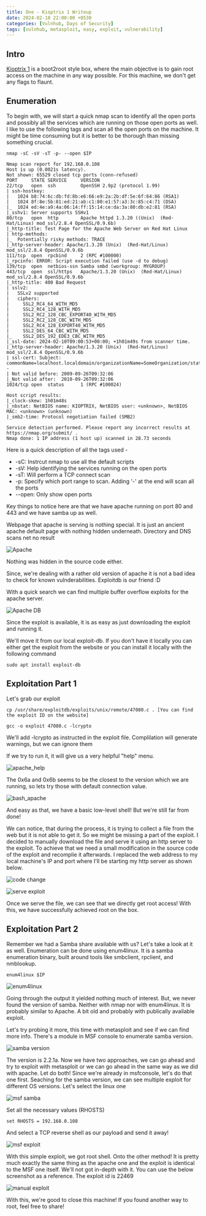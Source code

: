 ```yaml
---
title: One - Kioptrix 1 Writeup
date: 2024-02-10 22:00:00 +0530
categories: [Vulnhub, Days of Security]
tags: [vulnhub, metasploit, easy, exploit, vulnerability]
---
```


## Intro 

[Kioptrix 1](https://www.vulnhub.com/entry/kioptrix-level-1-1,22/) is a boot2root style box, where the main objective is to gain root access on the machine in any way possible. For this machine, we don't get any flags to flaunt.

## Enumeration

To begin with, we will start a quick nmap scan to identify all the open ports and possibly all the services which are running on those open ports as well. I like to use the following tags and scan all the open ports on the machine. It might be time consuming but it is better to be thorough than missing something crucial.

```
nmap -sC -sV -sT -p- --open $IP

Nmap scan report for 192.168.0.108
Host is up (0.0021s latency).
Not shown: 65529 closed tcp ports (conn-refused)
PORT     STATE SERVICE     VERSION
22/tcp   open  ssh         OpenSSH 2.9p2 (protocol 1.99)
| ssh-hostkey: 
|   1024 b8:74:6c:db:fd:8b:e6:66:e9:2a:2b:df:5e:6f:64:86 (RSA1)
|   1024 8f:8e:5b:81:ed:21:ab:c1:80:e1:57:a3:3c:85:c4:71 (DSA)
|_  1024 ed:4e:a9:4a:06:14:ff:15:14:ce:da:3a:80:db:e2:81 (RSA)
|_sshv1: Server supports SSHv1
80/tcp   open  http        Apache httpd 1.3.20 ((Unix)  (Red-Hat/Linux) mod_ssl/2.8.4 OpenSSL/0.9.6b)
|_http-title: Test Page for the Apache Web Server on Red Hat Linux
| http-methods: 
|_  Potentially risky methods: TRACE
|_http-server-header: Apache/1.3.20 (Unix)  (Red-Hat/Linux) mod_ssl/2.8.4 OpenSSL/0.9.6b
111/tcp  open  rpcbind     2 (RPC #100000)
|_rpcinfo: ERROR: Script execution failed (use -d to debug)
139/tcp  open  netbios-ssn Samba smbd (workgroup: MYGROUP)
443/tcp  open  ssl/https   Apache/1.3.20 (Unix)  (Red-Hat/Linux) mod_ssl/2.8.4 OpenSSL/0.9.6b
|_http-title: 400 Bad Request
| sslv2: 
|   SSLv2 supported
|   ciphers: 
|     SSL2_RC4_64_WITH_MD5
|     SSL2_RC4_128_WITH_MD5
|     SSL2_RC2_128_CBC_EXPORT40_WITH_MD5
|     SSL2_RC2_128_CBC_WITH_MD5
|     SSL2_RC4_128_EXPORT40_WITH_MD5
|     SSL2_DES_64_CBC_WITH_MD5
|_    SSL2_DES_192_EDE3_CBC_WITH_MD5
|_ssl-date: 2024-02-10T09:00:53+00:00; +1h01m49s from scanner time.
|_http-server-header: Apache/1.3.20 (Unix)  (Red-Hat/Linux) mod_ssl/2.8.4 OpenSSL/0.9.6b
| ssl-cert: Subject: commonName=localhost.localdomain/organizationName=SomeOrganization/stateOrProvinceName=SomeState/countryName=--
| Not valid before: 2009-09-26T09:32:06
|_Not valid after:  2010-09-26T09:32:06
1024/tcp open  status      1 (RPC #100024)

Host script results:
|_clock-skew: 1h01m48s
|_nbstat: NetBIOS name: KIOPTRIX, NetBIOS user: <unknown>, NetBIOS MAC: <unknown> (unknown)
|_smb2-time: Protocol negotiation failed (SMB2)

Service detection performed. Please report any incorrect results at https://nmap.org/submit/ .
Nmap done: 1 IP address (1 host up) scanned in 28.73 seconds
```

Here is a quick description of all the tags used - 
* -sC: Instrcut nmap to use all the default scripts
* -sV: Help identifying the services running on the open ports
* -sT: Will perform a TCP connect scan
* -p: Specify which port range to scan. Adding '-' at the end will scan all the ports
* --open: Only show open ports

Key things to notice here are that we have apache running on port 80 and 443 and we have samba up as well.

Webpage that apache is serving is nothing special. It is just an ancient apache default page with nothing hidden underneath. Directory and DNS scans net no result

![Apache](/assets/kioptrix1/apache.png)

Nothing was hidden in the source code either.

Since, we're dealing with a rather old version of apache it is not a bad idea to check for known vulnderabilities. Exploitdb is our friend :D

With a quick search we can find multiple buffer overflow exploits for the apache server.

![Apache DB](/assets/kioptrix1/apache_db.png)

Since the exploit is available, it is as easy as just downloading the exploit and running it. 

We'll move it from our local exploit-db. If you don't have it locally you can either get the exploit from the website or you can install it locally with the following command

```
sudo apt install exploit-db
```
## Exploitation Part 1

Let's grab our exploit 

```
cp /usr/share/exploitdb/exploits/unix/remote/47080.c . [You can find the exploit ID on the website]

gcc -o exploit 47080.c -lcrypto
```
We'll add -lcrypto as instructed in the exploit file. Complilation will generate warnings, but we can ignore them

If we try to run it, it will give us a very helpful "help" menu.

![apache_help](/assets/kioptrix1/apache_instructions.png)

The 0x6a and 0x6b seems to be the closest to the version which we are running, so lets try those with default connection value.

![bash_apache](/assets/kioptrix1/bash_apache.png)

And easy as that, we have a basic low-level shell! But we're still far from done!

We can notice, that during the process, it is trying to collect a file from the web but it is not able to get it. So we might be missing a part of the exploit.
I decided to manually download the file and serve it using an http server to the exploit.
To achieve that we need a small modification in the source code of the exploit and recomplie it afterwards.
I replaced the web address to my local machine's IP and port where I'll be starting my http server as shown below.

![code change](/assets/kioptrix1/update_exploit_apache.png)

![serve exploit](/assets/kioptrix1/root_apache.png)

Once we serve the file, we can see that we directly get root access! With this, we have successfully achieved root on the box.

## Exploitation Part 2

Remember we had a Samba share available with us? Let's take a look at it as well.
Enumeration can be done using enum4linux. It is a samba enumeration binary, built around tools like smbclient, rpclient, and nmblookup.

```
enum4linux $IP
```
![enum4linux](/assets/kioptrix1/enum4linux.png)

Going through the output it yielded nothing much of interest. 
But, we never found the version of samba. Neither with nmap nor with enum4linux. It is probably similar to Apache. A bit old and probably with publically available exploit. 

Let's try probing it more, this time with metasploit and see if we can find more info. There's a module in MSF console to enumerate samba version.

![samba version](/assets/kioptrix1/smb_version.png)

The version is 2.2.1a. Now we have two approaches, we can go ahead and try to exploit with metasploit or we can go ahead in the same way as we did with apache. Let do both!
Since we're already in msfconsole, let's do that one first.
Seaching for the samba version, we can see multiple exploit for different OS versions. Let's select the linux one

![msf samba](/assets/kioptrix1/samba_exp.png)

Set all the necessary values (RHOSTS)
```
set RHOSTS = 192.168.0.108
```
And select a TCP reverse shell as our payload and send it away! 

![msf exploit](/assets/kioptrix1/smb_shell_msf.png)

With this simple exploit, we got root shell. Onto the other method!
It is pretty much exactly the same thing as the apache one and the exploit is identical to the MSF one itself.
We'll not got in-depth with it. You can use the below screenshot as a reference. The exploit id is 22469

![manual exploit](/assets/kioptrix1/smb_man_shell.png)

With this, we're good to close this machine! If you found another way to root, feel free to share! 



